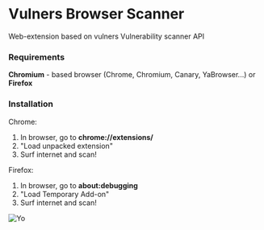 # Vulners Browser Scanner


Web-extension based on vulners Vulnerability scanner API

### Requirements

**Chromium** - based browser (Chrome, Chromium, Canary, YaBrowser...) or **Firefox**

### Installation

Chrome:

1. In browser, go to **chrome://extensions/**
2. "Load unpacked extension"
3. Surf internet and scan!

Firefox:

1. In browser, go to **about:debugging**
2. "Load Temporary Add-on"
3. Surf internet and scan!

![Yo](https://github.com/vankyver/vulners-browser-scanner/blob/master/icons/4e53cdc9-2d37-4211-8e20-7ec16daaaac2.jpeg?raw=true)
